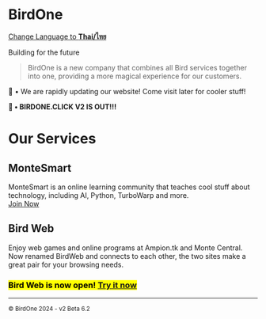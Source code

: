 # BirdOne

[Change Language to **Thai/ไทย**](/th)

Building for the future

> BirdOne is a new company that combines all Bird services together into one, providing a more magical experience for our customers.

📣 • We are rapidly updating our website! Come visit later for cooler stuff!

<!--
<h3><mark>Come with us on tonight's countdown to 2024! <a href="/web-v2/live">Join us now!</a></mark></h3>
-->

**📣 • BIRDONE.CLICK V2 IS OUT!!!**

# Our Services

## MonteSmart
MonteSmart is an online learning community that teaches cool stuff about technology, including AI, Python, TurboWarp and more.<br>
[Join Now](https://line.me/ti/g2/ZEVrNcb76N2PQJKK2RGqskWAxkyWWKLwWsWR1w)

## Bird Web 
Enjoy web games and online programs at Ampion.tk and Monte Central. Now renamed BirdWeb and connects to each other, the two sites make a great pair for your browsing needs.<br>
<h3><mark>Bird Web is now open! <a href="./birdweb/">Try it now</a></mark></h3>

<hr>
<sub id="ftr">&copy; BirdOne 2024 - v2 Beta 6.2</sub>

<link rel="stylesheet" href="/src/style.css">

